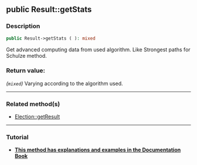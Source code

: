 ## public Result::getStats

### Description    

```php
public Result->getStats ( ): mixed
```

Get advanced computing data from used algorithm. Like Strongest paths for Schulze method.
    

### Return value:   

*(```mixed```)* Varying according to the algorithm used.


---------------------------------------

### Related method(s)      

* [Election::getResult](/Docs/MethodsReferences/Election%20Class/public%20Election--getResult.md)    

---------------------------------------

### Tutorial

* **[This method has explanations and examples in the Documentation Book](https://www.condorcet.io#/3.AsPhpLibrary/.AddVotes)**    
